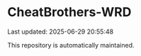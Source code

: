 # CheatBrothers-WRD

Last updated: 2025-06-29 20:55:48

This repository is automatically maintained.

